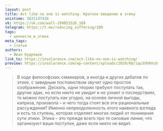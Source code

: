```yaml
---
layout: post
title: Act like no one is watching. Краткое введение в этику
unixtime: 1621147410
vk: https://vk.com/wall-199052526_189
telegram: https://t.me/reducing_suffering/100
tags:
  - ценности_и_этика
meta_tags:
  - статьи
authors:
  - Иван Кудряшов
link_to: https://insolarance.com/act-like-no-one-is-watching/
preview: https://insolarance.com/wp-content/uploads/2020/08/iqu3VhRVcds.jpg
---
```

>В ходе философских семинаров, а иногда и других дебатов по этике, с завидным постоянством звучит одно простое соображение. Дескать, одни теории требуют поступать так, другие эдак, но если никто не увидит и не узнает о последствиях, то можно поступать как угодно, на основе личной выгоды, каприза, произвола – и чего тогда стоят все эти рациональные рассуждения? Именно непреодоленность этого наивного взгляда и есть та ступень, которая отделяет многих людей от понимания сути этики. Этика – это прежде всего про те силовые линии, что организуют ваши поступки, даже если никто не видит.